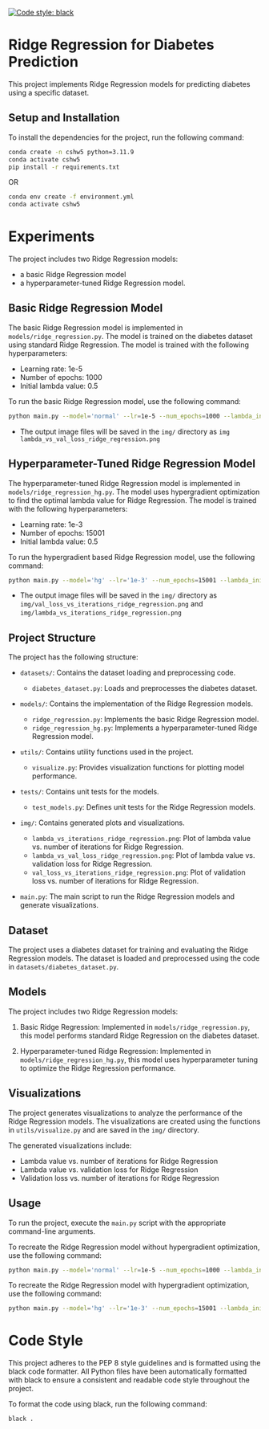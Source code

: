 [![Code style: black](https://img.shields.io/badge/code%20style-black-000000.svg)](https://github.com/psf/black)
# Ridge Regression for Diabetes Prediction

This project implements Ridge Regression models for predicting diabetes using a specific dataset.

## Setup and Installation

To install the dependencies for the project, run the following command:

```bash
conda create -n cshw5 python=3.11.9
conda activate cshw5
pip install -r requirements.txt
```
OR 

```bash
conda env create -f environment.yml
conda activate cshw5
```

# Experiments

The project includes two Ridge Regression models: 
- a basic Ridge Regression model
- a hyperparameter-tuned Ridge Regression model. 

## Basic Ridge Regression Model

The basic Ridge Regression model is implemented in `models/ridge_regression.py`. The model is trained on the diabetes dataset using standard Ridge Regression. The model is trained with the following hyperparameters:

- Learning rate: 1e-5
- Number of epochs: 1000
- Initial lambda value: 0.5

To run the basic Ridge Regression model, use the following command:

```bash
python main.py --model='normal' --lr=1e-5 --num_epochs=1000 --lambda_init=0.5
```
- The output image files will be saved in the `img/` directory as `img lambda_vs_val_loss_ridge_regression.png`



## Hyperparameter-Tuned Ridge Regression Model

The hyperparameter-tuned Ridge Regression model is implemented in `models/ridge_regression_hg.py`. The model uses hypergradient optimization to find the optimal lambda value for Ridge Regression. The model is trained with the following hyperparameters:

- Learning rate: 1e-3
- Number of epochs: 15001
- Initial lambda value: 0.5

To run the hypergradient based Ridge Regression model, use the following command:

```bash
python main.py --model='hg' --lr='1e-3' --num_epochs=15001 --lambda_init=0.5
```

- The output image files will be saved in the `img/` directory as `img/val_loss_vs_iterations_ridge_regression.png` and `img/lambda_vs_iterations_ridge_regression.png`



## Project Structure

The project has the following structure:

- `datasets/`: Contains the dataset loading and preprocessing code.
  - `diabetes_dataset.py`: Loads and preprocesses the diabetes dataset.

- `models/`: Contains the implementation of the Ridge Regression models.
  - `ridge_regression.py`: Implements the basic Ridge Regression model.
  - `ridge_regression_hg.py`: Implements a hyperparameter-tuned Ridge Regression model.

- `utils/`: Contains utility functions used in the project.
  - `visualize.py`: Provides visualization functions for plotting model performance.

- `tests/`: Contains unit tests for the models.
  - `test_models.py`: Defines unit tests for the Ridge Regression models.

- `img/`: Contains generated plots and visualizations.
  - `lambda_vs_iterations_ridge_regression.png`: Plot of lambda value vs. number of iterations for Ridge Regression.
  - `lambda_vs_val_loss_ridge_regression.png`: Plot of lambda value vs. validation loss for Ridge Regression.
  - `val_loss_vs_iterations_ridge_regression.png`: Plot of validation loss vs. number of iterations for Ridge Regression.

- `main.py`: The main script to run the Ridge Regression models and generate visualizations.

## Dataset

The project uses a diabetes dataset for training and evaluating the Ridge Regression models. The dataset is loaded and preprocessed using the code in `datasets/diabetes_dataset.py`.

## Models

The project includes two Ridge Regression models:

1. Basic Ridge Regression: Implemented in `models/ridge_regression.py`, this model performs standard Ridge Regression on the diabetes dataset.

2. Hyperparameter-tuned Ridge Regression: Implemented in `models/ridge_regression_hg.py`, this model uses hyperparameter tuning to optimize the Ridge Regression performance.

## Visualizations

The project generates visualizations to analyze the performance of the Ridge Regression models. The visualizations are created using the functions in `utils/visualize.py` and are saved in the `img/` directory.

The generated visualizations include:

- Lambda value vs. number of iterations for Ridge Regression
- Lambda value vs. validation loss for Ridge Regression
- Validation loss vs. number of iterations for Ridge Regression

## Usage

To run the project, execute the `main.py` script with the appropriate command-line arguments.

To recreate the Ridge Regression model without hypergradient optimization, use the following command:

```bash
python main.py --model='normal' --lr=1e-5 --num_epochs=1000 --lambda_init=0.5
```

To recreate the Ridge Regression model with hypergradient optimization, use the following command:

```bash
python main.py --model='hg' --lr='1e-3' --num_epochs=15001 --lambda_init=0.5
```


# Code Style

This project adheres to the PEP 8 style guidelines and is formatted using the black code formatter. All Python files have been automatically formatted with black to ensure a consistent and readable code style throughout the project.

To format the code using black, run the following command:
```bash
black .